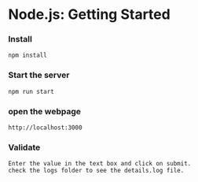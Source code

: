 # Node.js: Getting Started

### Install ###
    npm install
    
### Start the server ###
    npm run start
    
### open the webpage ###

    http://localhost:3000
    
### Validate ###
    Enter the value in the text box and click on submit. 
    check the logs folder to see the details.log file.
